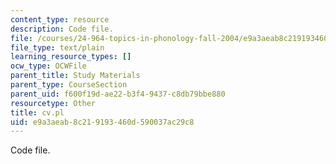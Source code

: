 ```yaml
---
content_type: resource
description: Code file.
file: /courses/24-964-topics-in-phonology-fall-2004/e9a3aeab8c219193460d590037ac29c8_cv.pl
file_type: text/plain
learning_resource_types: []
ocw_type: OCWFile
parent_title: Study Materials
parent_type: CourseSection
parent_uid: f600f19d-ae22-b3f4-9437-c8db79bbe880
resourcetype: Other
title: cv.pl
uid: e9a3aeab-8c21-9193-460d-590037ac29c8
---
```

Code file.